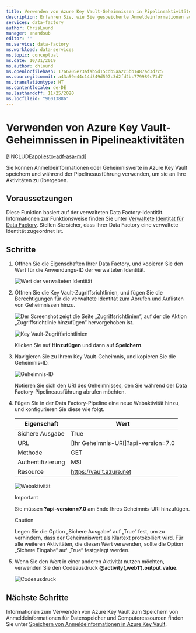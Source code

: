 ```yaml
---
title: Verwenden von Azure Key Vault-Geheimnissen in Pipelineaktivitäten
description: Erfahren Sie, wie Sie gespeicherte Anmeldeinformationen aus Azure Key Vault abrufen und während Data Factory-Pipelineausführungen verwenden.
services: data-factory
author: ChrisLound
manager: anandsub
editor: ''
ms.service: data-factory
ms.workload: data-services
ms.topic: conceptual
ms.date: 10/31/2019
ms.author: chlound
ms.openlocfilehash: 1766705e73afab5d15cdb5aa2c5bb1487ad3d7c5
ms.sourcegitcommit: a43a59e44c14d349d597c3d2fd2bc779989c71d7
ms.translationtype: HT
ms.contentlocale: de-DE
ms.lasthandoff: 11/25/2020
ms.locfileid: "96013886"
---
```

# <a name="use-azure-key-vault-secrets-in-pipeline-activities"></a>Verwenden von Azure Key Vault-Geheimnissen in Pipelineaktivitäten

[!INCLUDE[appliesto-adf-asa-md](includes/appliesto-adf-asa-md.md)]

Sie können Anmeldeinformationen oder Geheimniswerte in Azure Key Vault speichern und während der Pipelineausführung verwenden, um sie an Ihre Aktivitäten zu übergeben.

## <a name="prerequisites"></a>Voraussetzungen

Diese Funktion basiert auf der verwalteten Data Factory-Identität.  Informationen zur Funktionsweise finden Sie unter [Verwaltete Identität für Data Factory](./data-factory-service-identity.md). Stellen Sie sicher, dass Ihrer Data Factory eine verwaltete Identität zugeordnet ist.

## <a name="steps"></a>Schritte

1. Öffnen Sie die Eigenschaften Ihrer Data Factory, und kopieren Sie den Wert für die Anwendungs-ID der verwalteten Identität.

    ![Wert der verwalteten Identität](media/how-to-use-azure-key-vault-secrets-pipeline-activities/managedidentity.png)

2. Öffnen Sie die Key Vault-Zugriffsrichtlinien, und fügen Sie die Berechtigungen für die verwaltete Identität zum Abrufen und Auflisten von Geheimnissen hinzu.

    ![Der Screenshot zeigt die Seite „Zugriffsrichtlinien“, auf der die Aktion „Zugriffsrichtlinie hinzufügen“ hervorgehoben ist.](media/how-to-use-azure-key-vault-secrets-pipeline-activities/akvaccesspolicies.png)

    ![Key Vault-Zugriffsrichtlinien](media/how-to-use-azure-key-vault-secrets-pipeline-activities/akvaccesspolicies-2.png)

    Klicken Sie auf **Hinzufügen** und dann auf **Speichern**.

3. Navigieren Sie zu Ihrem Key Vault-Geheimnis, und kopieren Sie die Geheimnis-ID.

    ![Geheimnis-ID](media/how-to-use-azure-key-vault-secrets-pipeline-activities/secretidentifier.png)

    Notieren Sie sich den URI des Geheimnisses, den Sie während der Data Factory-Pipelineausführung abrufen möchten.

4. Fügen Sie in der Data Factory-Pipeline eine neue Webaktivität hinzu, und konfigurieren Sie diese wie folgt.  

    |Eigenschaft  |Wert  |
    |---------|---------|
    |Sichere Ausgabe     |True         |
    |URL     |[Ihr Geheimnis-URI]?api-version=7.0         |
    |Methode     |GET         |
    |Authentifizierung     |MSI         |
    |Resource        |https://vault.azure.net       |

    ![Webaktivität](media/how-to-use-azure-key-vault-secrets-pipeline-activities/webactivity.png)

    > [!IMPORTANT]
    > Sie müssen **?api-version=7.0** am Ende Ihres Geheimnis-URI hinzufügen.  

    > [!CAUTION]
    > Legen Sie die Option „Sichere Ausgabe“ auf „True“ fest, um zu verhindern, dass der Geheimniswert als Klartext protokolliert wird.  Für alle weiteren Aktivitäten, die diesen Wert verwenden, sollte die Option „Sichere Eingabe“ auf „True“ festgelegt werden.

5. Wenn Sie den Wert in einer anderen Aktivität nutzen möchten, verwenden Sie den Codeausdruck **\@activity(‚web1‘).output.value**.

    ![Codeausdruck](media/how-to-use-azure-key-vault-secrets-pipeline-activities/usewebactivity.png)

## <a name="next-steps"></a>Nächste Schritte

Informationen zum Verwenden von Azure Key Vault zum Speichern von Anmeldeinformationen für Datenspeicher und Computeressourcen finden Sie unter [Speichern von Anmeldeinformationen in Azure Key Vault](./store-credentials-in-key-vault.md).